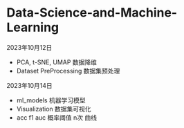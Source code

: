 # Data-Science-and-Machine-Learning

2023年10月12日
- PCA, t-SNE, UMAP 数据降维
- Dataset PreProcessing 数据集预处理

2023年10月14日
- ml_models 机器学习模型
- Visualization 数据集可视化
- acc f1 auc 概率阈值 n次 曲线
